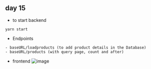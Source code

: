 ## day 15

- to start backend

```
yarn start
```

- Endpoints

```
- baseURL/loadproducts (to add product details in the Database)
- baseURL/products (with query page, count and after)
```

- frontend
![image](https://user-images.githubusercontent.com/42499845/136384710-8c46b7fe-1d02-4acb-a4e2-2044d8e1b008.png)
